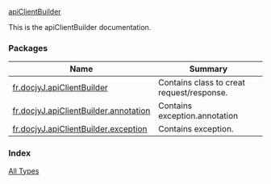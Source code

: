 [apiClientBuilder](./index.md)

This is the apiClientBuilder documentation.

### Packages

| Name | Summary |
|---|---|
| [fr.docjyJ.apiClientBuilder](fr.docjy-j.api-client-builder/index.md) | Contains class to creat request/response. |
| [fr.docjyJ.apiClientBuilder.annotation](fr.docjy-j.api-client-builder.annotation/index.md) | Contains exception.annotation |
| [fr.docjyJ.apiClientBuilder.exception](fr.docjy-j.api-client-builder.exception/index.md) | Contains exception. |

### Index

[All Types](alltypes/index.md)
